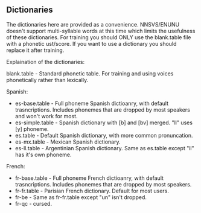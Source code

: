 ## Dictionaries
The dictionaries here are provided as a convenience.
NNSVS/ENUNU doesn't support multi-syllable words at this time which limits the usefulness of these dictionaries.
For training you should ONLY use the blank.table file with a phonetic ust/score. If you want to use a dictionary you should replace it after training.

Explaination of the dictionaries:

blank.table - Standard phonetic table. For training and using voices phonetically rather than lexically.

Spanish:
* es-base.table - Full phoneme Spanish dictioanry, with default trasncriptions. Includes phonemes that are dropped by most speakers and won't work for most.
* es-simple.table - Spanish dictionary with [b] and [bv] merged. "ll" uses [y] phoneme.
* es.table - Default Spanish dictionary, with more common pronuncation.
* es-mx.table - Mexican Spanish dictionary.
* es-ll.table - Argentinian Spanish dictionary. Same as es.table except "ll" has it's own phoneme.

French:
* fr-base.table - Full phoneme French dictioanry, with default trasncriptions. Includes phonemes that are dropped by most speakers.
* fr-fr.table - Parisian French dictionary. Default for most users.
* fr-be - Same as fr-fr.table except "un" isn't dropped.
* fr-qc - cursed.
